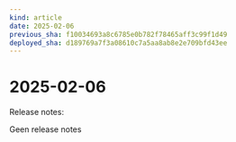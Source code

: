 ```yaml
---
kind: article
date: 2025-02-06
previous_sha: f10034693a8c6785e0b782f78465aff3c99f1d49
deployed_sha: d189769a7f3a08610c7a5aa8ab8e2e709bfd43ee
---
```


# 2025-02-06

Release notes:

Geen release notes
